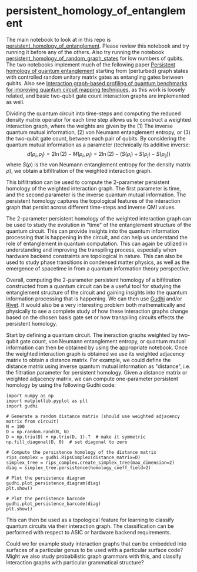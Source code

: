 # persistent_homology_of_entanglement
The main notebook to look at in this repo is [persistent_homology_of_entanglement](https://github.com/Amelie-Schreiber/persistent_homology_of_entanglement/blob/main/persistent_homology_of_entanglement.ipynb). Please review this notebook and try running it before any of the others. Also try running the notebook [persistent_homology_of_random_graph_states](https://github.com/Amelie-Schreiber/persistent_homology_of_entanglement/blob/main/persistent_homology_of_random_graph_states.ipynb) for low numbers of qubits. The two notebooks implement much of the following paper [Persistent homology of quantum entanglement](https://arxiv.org/abs/2110.10214) starting from (perturbed) graph states with controlled random unitary matrix gates as entangling gates between qubits. Also see [Interaction graph-based profiling of quantum benchmarks for improving quantum circuit mapping techniques](https://arxiv.org/abs/2212.06640), as this work is loosely related, and basic two-qubit gate count interaction graphs are implemented as well. 

Dividing the quantum circuit into time-steps and computing the reduced density matrix operator for each time step allows us to construct a weighted interaction graph, where the weights are given by the (1) The inverse quantum mutual information, (2) von Neumann entanglement entropy, or (3) the two-qubit gate count, between each pair of qubits. By considering the  quantum mutual information as a parameter (technically its additive inverse: 
$$d(\rho_i, \rho_j) = 2\ln(2)-M(\rho_i, \rho_j) = 2\ln(2) - (S(\rho_i) + S(\rho_j) - S(\rho_{ij}))$$
where $S(\rho)$ is the von Neumann entanglement entropy for the density matrix $\rho$), we obtain a bifiltration of the weighted interaction graph.

This bifiltration can be used to compute the 2-parameter persistent homology of the weighted interaction graph. The first parameter is time, and the second parameter is the inverse quantum mutual information. The persistent homology captures the topological features of the interaction graph that persist across different time-steps and inverse QMI values.

The 2-parameter persistent homology of the weighted interaction graph can be used to study the evolution in "time" of the entanglement structure of the quantum circuit. This can provide insights into the quantum information processing that is happening in the circuit, and can help us understand the role of entanglement in quantum computation. This can again be utilized in understanding and improving the transpiling process, especially when hardware backend constraints are topological in nature. This can also be used to study phase transitions in condensed matter physics, as well as the emergence of spacetime in from a quantum information theory perspective. 

Overall, computing the 2-parameter persistent homology of a bifiltration constructed from a quantum circuit can be a useful tool for studying the entanglement structure of the circuit and gaining insights into the quantum information processing that is happening. We can then use [Gudhi](https://gudhi.inria.fr/python/latest/) and/or [Rivet](https://github.com/rivetTDA/rivet). It would also be a very interesting problem both mathematically and physically to see a complete study of how these interaction graphs change based on the chosen basis gate set or how transpiling circuits effects the persistent homology. 

Start by defining a quantum circuit. The ineraction graphs weighted by two-qubit gate count, von Neumann entanglement entropy, or quantum mutual information can then be obtained by using the appropriate notebook. Once the weighted interaction graph is obtained we use its weighted adjacency matrix to obtain a distance matrix. For example, we could define the distance matrix using inverse quantum mutual information as "distance", i.e. the filtration parameter for persistent homology. Given a distance matrix or weighted adjacency matrix, we can compute one-parameter persistent homology by using the following Gudhi code:


```
import numpy as np
import matplotlib.pyplot as plt
import gudhi

# Generate a random distance matrix (should use weighted adjacency matrix from circuit)
N = 100
D = np.random.rand(N, N)
D = np.triu(D) + np.triu(D, 1).T  # make it symmetric
np.fill_diagonal(D, 0)  # set diagonal to zero

# Compute the persistence homology of the distance matrix
rips_complex = gudhi.RipsComplex(distance_matrix=D)
simplex_tree = rips_complex.create_simplex_tree(max_dimension=2)
diag = simplex_tree.persistence(homology_coeff_field=2)

# Plot the persistence diagram
gudhi.plot_persistence_diagram(diag)
plt.show()

# Plot the persistence barcode
gudhi.plot_persistence_barcode(diag)
plt.show()
```

This can then be used as a topological feature for learning to classify quantum circuits via their interaction graph. The classification can be performed with respect to ASIC or hardware backend requirements. 

Could we for example study interaction graphs that can be embedded into surfaces of a particular genus to be used with a particular surface code? Might we also study probabilistic graph grammars with this, and classify interaction graphs with particular grammatical structure? 
